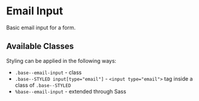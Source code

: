 # Email Input

Basic email input for a form.

## Available Classes

Styling can be applied in the following ways:

* `.base--email-input` - class
* `.base--STYLED input[type="email"]` - `<input type="email">` tag inside a class of `.base--STYLED`
* `%base--email-input` - extended through Sass
